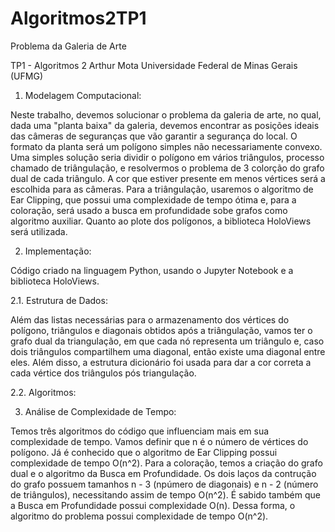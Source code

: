 # Algoritmos2TP1
Problema da Galeria de Arte

TP1 - Algoritmos 2
Arthur Mota
Universidade Federal de Minas Gerais (UFMG)

1. Modelagem Computacional:

Neste trabalho, devemos solucionar o problema da galeria de arte, no qual, dada uma "planta baixa" da galeria, devemos encontrar as posições ideais das câmeras de seguranças que vão garantir a segurança do local. O formato da planta será um polígono simples não necessariamente convexo. Uma simples solução seria dividir o polígono em vários triângulos, processo chamado de triângulação, e resolvermos o problema de 3 colorção do grafo dual de cada triângulo. A cor que estiver presente em menos vértices será a escolhida para as câmeras. Para a triângulação, usaremos o algoritmo de Ear Clipping, que possui uma complexidade de tempo ótima e, para a coloração, será usado a busca em profundidade sobe grafos como algoritmo auxiliar. Quanto ao plote dos polígonos, a biblioteca HoloViews será utilizada.

2. Implementação:

Código criado na linguagem Python, usando o Jupyter Notebook e a biblioteca HoloViews.

2.1. Estrutura de Dados:

Além das listas necessárias para o armazenamento dos vértices do polígono, triângulos e diagonais obtidos após a triângulação, vamos ter o grafo dual da triangulação, em que cada nó representa um triângulo e, caso dois triângulos compartilhem uma diagonal, então existe uma diagonal entre eles. Além disso, a estrutura dicionário foi usada para dar a cor correta a cada vértice dos triângulos pós triangulação.

2.2. Algoritmos:

3. Análise de Complexidade de Tempo:

Temos três algoritmos do código que influenciam mais em sua complexidade de tempo. Vamos definir que n é o número de vértices do polígono. Já é conhecido que o algoritmo de Ear Clipping possui complexidade de tempo O(n^2). Para a coloração, temos a criação do grafo dual e o algoritmo da Busca em Profundidade. Os dois laços da contrução do grafo possuem tamanhos n - 3 (npúmero de diagonais) e n - 2 (número de triângulos), necessitando assim de tempo O(n^2). É sabido também que a Busca em Profundidade possui complexidade O(n).
Dessa forma, o algoritmo do problema possui complexidade de tempo O(n^2).
